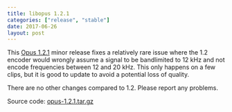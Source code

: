 ```yaml
---
title: libopus 1.2.1
categories: ["release", "stable"]
date: 2017-06-26
layout: post
---
```


This [Opus 1.2.1](https://archive.mozilla.org/pub/opus/opus-1.2.1.tar.gz) minor release fixes a relatively rare
issue where the 1.2 encoder would wrongly assume a signal to be bandlimited to 12 kHz and not encode frequencies
between 12 and 20 kHz. This only happens on a few clips, but it is good to update to avoid a potential
loss of quality.

There are no other changes compared to 1.2. Please report any problems.

Source code: [opus-1.2.1.tar.gz](https://archive.mozilla.org/pub/opus/opus-1.2.1.tar.gz)
